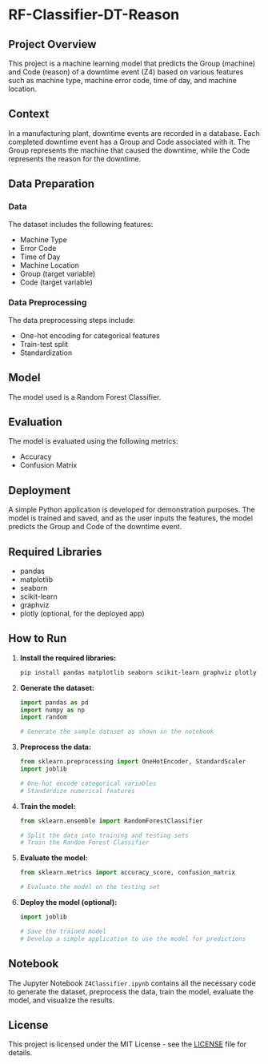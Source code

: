 # RF-Classifier-DT-Reason

## Project Overview

This project is a machine learning model that predicts the Group (machine) and Code (reason) of a downtime event (Z4) based on various features such as machine type, machine error code, time of day, and machine location.

## Context

In a manufacturing plant, downtime events are recorded in a database. Each completed downtime event has a Group and Code associated with it. The Group represents the machine that caused the downtime, while the Code represents the reason for the downtime.

## Data Preparation

### Data

The dataset includes the following features:
- Machine Type
- Error Code
- Time of Day
- Machine Location
- Group (target variable)
- Code (target variable)

### Data Preprocessing

The data preprocessing steps include:
- One-hot encoding for categorical features
- Train-test split
- Standardization

## Model

The model used is a Random Forest Classifier.

## Evaluation

The model is evaluated using the following metrics:
- Accuracy
- Confusion Matrix

## Deployment

A simple Python application is developed for demonstration purposes. The model is trained and saved, and as the user inputs the features, the model predicts the Group and Code of the downtime event.

## Required Libraries

- pandas
- matplotlib
- seaborn
- scikit-learn
- graphviz
- plotly (optional, for the deployed app)

## How to Run

1. **Install the required libraries:**
    ```sh
    pip install pandas matplotlib seaborn scikit-learn graphviz plotly
    ```

2. **Generate the dataset:**
    ```python
    import pandas as pd
    import numpy as np
    import random

    # Generate the sample dataset as shown in the notebook
    ```

3. **Preprocess the data:**
    ```python
    from sklearn.preprocessing import OneHotEncoder, StandardScaler
    import joblib

    # One-hot encode categorical variables
    # Standardize numerical features
    ```

4. **Train the model:**
    ```python
    from sklearn.ensemble import RandomForestClassifier

    # Split the data into training and testing sets
    # Train the Random Forest Classifier
    ```

5. **Evaluate the model:**
    ```python
    from sklearn.metrics import accuracy_score, confusion_matrix

    # Evaluate the model on the testing set
    ```

6. **Deploy the model (optional):**
    ```python
    import joblib

    # Save the trained model
    # Develop a simple application to use the model for predictions
    ```

## Notebook

The Jupyter Notebook `Z4Classifier.ipynb` contains all the necessary code to generate the dataset, preprocess the data, train the model, evaluate the model, and visualize the results.

## License

This project is licensed under the MIT License - see the [LICENSE](LICENSE) file for details.
